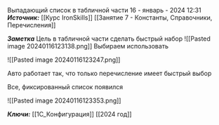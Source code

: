 
Выпадающий список в табличной части
 16 - январь - 2024  12:31 
***Источник:***  [[Курс IronSkills]] [[Занятие 7 - Константы, Справочники, Перечисления]]

***Заметка*** 
Цель в табличной части сделать быстрый набор
![[Pasted image 20240116123138.png]]
Выбираем использовать

![[Pasted image 20240116123247.png]]

Авто работает так, что только перечисление имеет быстрый выбор

Все, фиксированный список появился

![[Pasted image 20240116123353.png]]


***Ключи:*** [[1С_Конфигурация]] [[2024 год]]